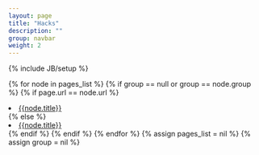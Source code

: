 ```yaml
---
layout: page
title: "Hacks"
description: ""
group: navbar
weight: 2
---
```

{% include JB/setup %}

{% for node in pages_list %}
  {% if group == null or group == node.group %}
    {% if page.url == node.url %}
      <li class="active"><a href="{{node.url}}" class="active">{{node.title}}</a></li>
    {% else %}
      <li><a href="{{node.url}}">{{node.title}}</a></li>
    {% endif %}
  {% endif %}
{% endfor %}
{% assign pages_list = nil %}
{% assign group = nil %}